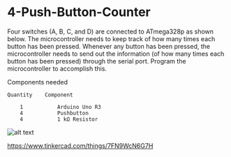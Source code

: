 # 4-Push-Button-Counter

Four switches (A, B, C, and D) are connected to ATmega328p as shown below. The microcontroller needs to keep track of how many times each button has been pressed. Whenever any button has been pressed, the microcontroller needs to send out the information (of how many times each button has been pressed) through the serial port. Program the microcontroller to accomplish this. 

Components needed

    Quantity	Component 

        1           Arduino Uno R3
        4           Pushbutton
        4	        1 kΩ Resistor

![alt text](https://github.com/khairulfaisal97/MCTE4342-Embedded-System-Design/Week_4/EXP_8/EXP%208.png?raw=true)

https://www.tinkercad.com/things/7FN9WcN6G7H
